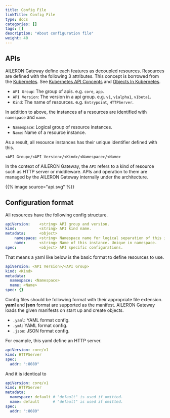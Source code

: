```yaml
---
title: Config File
linkTitle: Config File
type: docs
categories: []
tags: []
description: "About configuration file"
weight: 40
---
```


## APIs

AILERON Gateway define each features as decoupled resources.
Resources are defined with the following 3 attributes.
This concept is borrowed from the [Kubernetes](https://kubernetes.io/).
See [Kubernetes API Concepts](https://kubernetes.io/docs/reference/using-api/api-concepts/) and [Objects In Kubernetes](https://kubernetes.io/docs/concepts/overview/working-with-objects/).

- `API Group`: The group of apis. e.g. `core`, `app`.
- `API Version`: The version in a api group. e.g. `v1`, `v1alpha1`, `v1beta1`.
- `Kind`: The name of resources. e.g. `Entrypoint`, `HTTPServer`.

In addition to above, the instances af a resources are identified with `namespace` and `name`.

- `Namespace`: Logical group of resource instances.
- `Name`: Name of a resource instance.

As a result, all resource instances has their unique identifier defined with this.

`<API Group>/<API Version>/<Kind>/<Namespace>/<Name>`

In the context of AILERON Gateway, the `API` refers to a kind of resource such as HTTP server or middleware.
APIs and operation to them are managed by the AILERON Gateway internally under the architecture.

{{% image source="api.svg" %}}

## Configuration format

All resources have the following config structure.

```yaml
apiVersion:    <string> API group and version.
kind:          <string> API kind name.
metadata:      <object>
    namespace: <string> Namespace name for logical separation of this instances.
    name:      <string> Name of this instance. Unique in namespace.
spec:          <object> API specific configurations.
```

That means a yaml like below is the basic format to define resources to use.

```yaml
apiVersion: <API Version>/<API Group>
kind: <Kind>
metadata:
  namespace: <Namespace>
  name: <Name>
spec: {}
```

Config files should be following format with their appropriate file extension.
**yaml** and **json** format are supported as the manifest.
AILERON Gateway loads the given manifests on start up and create objects.

- `.yaml`: YAML format config.
- `.yml`: YAML format config.
- `.json`: JSON format config.

For example, this yaml define an HTTP server.

```yaml
apiVersion: core/v1
kind: HTTPServer
spec:
  addr: ":8080"
```

And it is identical to

```yaml
apiVersion: core/v1
kind: HTTPServer
metadata:
  namespace: default # "default" is used if omitted.
  name: default      # "default" is used if omitted.
spec:
  addr: ":8080"
```

